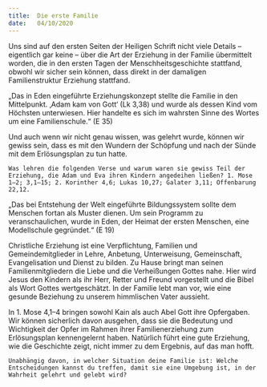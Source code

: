 ```yaml
---
title:  Die erste Familie
date:   04/10/2020
---
```


Uns sind auf den ersten Seiten der Heiligen Schrift nicht viele Details – eigentlich gar keine – über die Art der Erziehung in der Familie übermittelt worden, die in den ersten Tagen der Menschheitsgeschichte stattfand, obwohl wir sicher sein können, dass direkt in der damaligen Familienstruktur Erziehung stattfand.

„Das in Eden eingeführte Erziehungskonzept stellte die Familie in den Mittelpunkt. ‚Adam kam von Gott‘ (Lk 3,38) und wurde als dessen Kind vom Höchsten unterwiesen. Hier handelte es sich im wahrsten Sinne des Wortes um eine Familienschule.“ (E 35)

Und auch wenn wir nicht genau wissen, was gelehrt wurde, können wir gewiss sein, dass es mit den Wundern der Schöpfung und nach der Sünde mit dem Erlösungsplan zu tun hatte.

`Was lehren die folgenden Verse und warum waren sie gewiss Teil der Erziehung, die Adam und Eva ihren Kindern angedeihen ließen? 1. Mose 1–2; 3,1–15; 2. Korinther 4,6; Lukas 10,27; Galater 3,11; Offenbarung 22,12.`

„Das bei Entstehung der Welt eingeführte Bildungssystem sollte dem Menschen fortan als Muster dienen. Um sein Programm zu veranschaulichen, wurde in Eden, der Heimat der ersten Menschen, eine Modellschule gegründet.“ (E 19)

Christliche Erziehung ist eine Verpflichtung, Familien und Gemeindemitglieder in Lehre, Anbetung, Unterweisung, Gemeinschaft, Evangelisation und Dienst zu bilden. Zu Hause bringt man seinen Familienmitgliedern die Liebe und die Verheißungen Gottes nahe. Hier wird Jesus den Kindern als ihr Herr, Retter und Freund vorgestellt und die Bibel als Wort Gottes wertgeschätzt. In der Familie lebt man vor, wie eine gesunde Beziehung zu unserem himmlischen Vater aussieht.

In 1. Mose 4,1–4 bringen sowohl Kain als auch Abel Gott ihre Opfergaben. Wir können sicherlich davon ausgehen, dass sie die Bedeutung und Wichtigkeit der Opfer im Rahmen ihrer Familienerziehung zum Erlösungsplan kennengelernt haben. Natürlich führt eine gute Erziehung, wie die Geschichte zeigt, nicht immer zu dem Ergebnis, auf das man hofft.

`Unabhängig davon, in welcher Situation deine Familie ist: Welche Entscheidungen kannst du treffen, damit sie eine Umgebung ist, in der Wahrheit gelehrt und gelebt wird?`